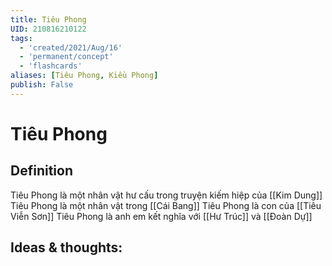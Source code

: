 ```yaml
---
title: Tiêu Phong
UID: 210816210122
tags:
  - 'created/2021/Aug/16'
  - 'permanent/concept'
  - 'flashcards'
aliases: [Tiêu Phong, Kiều Phong]
publish: False
---
```

# Tiêu Phong

## Definition
Tiêu Phong là một nhân vật hư cấu trong truyện kiếm hiệp của [[Kim Dung]]
Tiêu Phong là một nhân vật trong [[Cái Bang]]
Tiêu Phong là con của [[Tiêu Viễn Sơn]]
Tiêu Phong là anh em kết nghĩa với [[Hư Trúc]] và [[Đoàn Dự]]


## Ideas & thoughts:
